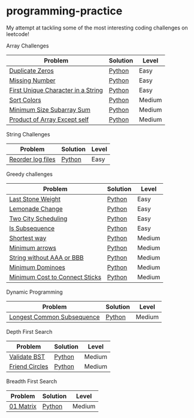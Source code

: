 # programming-practice
My attempt at tackling some of the most interesting coding challenges on leetcode! 

Array Challenges

| Problem       | Solution      | Level |
| ------------- | ------------- |-------|
|[Duplicate Zeros](https://leetcode.com/problems/duplicate-zeros/)|[Python](/array/easy/duplicate_zeros.py)|Easy|
|[Missing Number](https://leetcode.com/problems/missing-number/)|[Python](/array/easy/missing_number.py)|Easy|
|[First Unique Character in a String](https://leetcode.com/problems/first-unique-character-in-a-string/)|[Python](/array/easy/first_unique_char.py)|Easy|
|[Sort Colors](https://leetcode.com/problems/sort-colors/)|[Python](/array/medium/sort_colors.py)|Medium|
|[Minimum Size Subarray Sum](https://leetcode.com/problems/minimum-size-subarray-sum/)|[Python](/array/medium/min_size_subarray_sum.py)|Medium|
|[Product of Array Except self](https://leetcode.com/problems/product-of-array-except-self/)|[Python](/array/medium/prod_array.py)|Medium|

String Challenges

| Problem       | Solution      | Level |
| ------------- | ------------- |-------|
|[Reorder log files](https://leetcode.com/problems/reorder-data-in-log-files/)|[Python](/string/easy/reorder_log_files.py)|Easy|

Greedy challenges

| Problem       | Solution      | Level |
| ------------- | ------------- |-------|
| [Last Stone Weight](https://leetcode.com/problems/last-stone-weight) | [Python](/greedy/easy/last_stone_weight.py)| Easy |
| [Lemonade Change](https://leetcode.com/problems/lemonade-change) | [Python](/greedy/easy/lemonade_change.py)| Easy |
| [Two City Scheduling](https://leetcode.com/problems/two-city-scheduling) | [Python](/greedy/easy/two_city_scheduling.py)| Easy |
| [Is Subsequence](https://leetcode.com/problems/is-subsequence) | [Python](/greedy/easy/isSubsequence.py)| Easy |
| [Shortest way](https://leetcode.com/problems/shortest-way-to-form-string) | [Python](/greedy/medium/shortest_way.py)| Medium |
|[Minimum arrows](https://leetcode.com/problems/minimum-number-of-arrows-to-burst-balloons/)|[Python](/greedy/medium/find_min_arrow_shots.py)|Medium|
|[String without AAA or BBB](https://leetcode.com/problems/string-without-aaa-or-bbb/)|[Python](/greedy/medium/str_wo_3a_3b.py)|Medium|
|[Minimum Dominoes](https://leetcode.com/problems/minimum-domino-rotations-for-equal-row/)|[Python](greedy/medium/min_dominoes.py)|Medium|
|[Minimum Cost to Connect Sticks](https://leetcode.com/problems/minimum-cost-to-connect-sticks/)|[Python](/greedy/medium/minimum_sticks.py)|Medium|

Dynamic Programming

| Problem       | Solution      | Level |
| ------------- | ------------- |-------|
|[Longest Common Subsequence](https://leetcode.com/problems/longest-common-subsequence/)|[Python](/dp/medium/common_subsequence.py)|Medium|

Depth First Search

| Problem       | Solution      | Level |
| ------------- | ------------- |-------|
|[Validate BST](https://leetcode.com/problems/validate-binary-search-tree/)|[Python](/dfs/medium/validate_bst.py)|Medium|
|[Friend Circles](https://leetcode.com/problems/friend-circles/)|[Python](/dfs/medium/friend_circles.py)|Medium|

Breadth First Search

| Problem       | Solution      | Level |
| ------------- | ------------- |-------|
|[01 Matrix](https://leetcode.com/problems/01-matrix/)|[Python](/bfs/medium/zero_one_matrix.py)|Medium|






